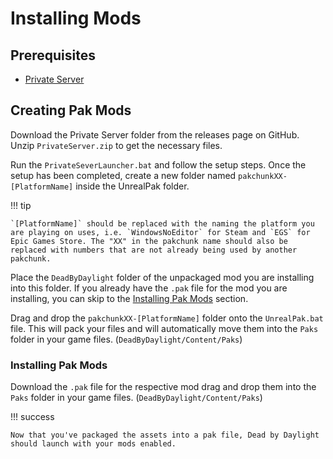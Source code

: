 # Installing Mods

## Prerequisites

- [Private Server](https://github.com/ModByDaylight/PrivateServer/releases)

## Creating Pak Mods

Download the Private Server folder from the releases page on GitHub. Unzip `PrivateServer.zip` to get the necessary files.

Run the `PrivateSeverLauncher.bat` and follow the setup steps. Once the setup has been completed, create a new folder named `pakchunkXX-[PlatformName]` inside the UnrealPak folder.

!!! tip

    `[PlatformName]` should be replaced with the naming the platform you are playing on uses, i.e. `WindowsNoEditor` for Steam and `EGS` for Epic Games Store. The "XX" in the pakchunk name should also be replaced with numbers that are not already being used by another pakchunk.

Place the `DeadByDaylight` folder of the unpackaged mod you are installing into this folder. If you already have the `.pak` file for the mod you are installing, you can skip to the [Installing Pak Mods](#installing-pak-mods) section. 

Drag and drop the `pakchunkXX-[PlatformName]` folder onto the `UnrealPak.bat` file. This will pack your files and will automatically move them into the `Paks` folder in your game files. (`DeadByDaylight/Content/Paks`)

### Installing Pak Mods

Download the `.pak` file for the respective mod drag and drop them into the `Paks` folder in your game files. (`DeadByDaylight/Content/Paks`)

!!! success

    Now that you've packaged the assets into a pak file, Dead by Daylight should launch with your mods enabled.
